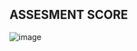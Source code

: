 ## ASSESMENT SCORE
![image](https://github.com/user-attachments/assets/559ab6f2-67d5-4641-a5c3-5ffcdd96de8a)
